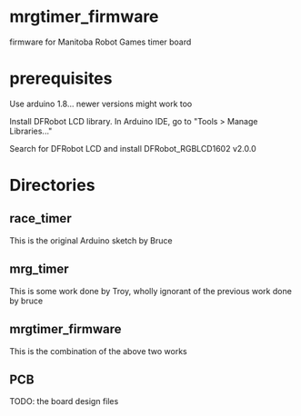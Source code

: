 # mrgtimer\_firmware
firmware for Manitoba Robot Games timer board

# prerequisites

Use arduino 1.8... newer versions might work too

Install DFRobot LCD library.  In Arduino IDE, go to "Tools > Manage Libraries..."

Search for DFRobot LCD and install DFRobot\_RGBLCD1602 v2.0.0

# Directories

## race\_timer

This is the original Arduino sketch by Bruce

## mrg\_timer

This is some work done by Troy, wholly ignorant of the previous work done by bruce

## mrgtimer\_firmware

This is the combination of the above two works

## PCB

TODO: the board design files
